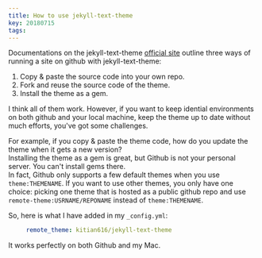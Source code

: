 ```yaml
---
title: How to use jekyll-text-theme
key: 20180715
tags: 
---
```

Documentations on the jekyll-text-theme [official site](https://tianqi.name/jekyll-TeXt-theme/docs/en/quick-start)
outline three ways of running a site on github with jekyll-text-theme:  
 1. Copy & paste the source code into your own repo.
 2. Fork and reuse the source code of the theme. 
 3. Install the theme as a gem. 

 I think all of them work. However, if you want to keep idential environments on both github and your local machine, keep the theme up to date without much efforts, 
you've got some challenges.  

 For example, if you copy & paste the theme code, how do you update the theme when it gets a new version?  
 Installing the theme as a gem is great, but Github is not your personal server. You can't install gems there.   
 In fact, Github only supports a few default themes when you use `theme:THEMENAME`. If you want to use other themes, you only have one choice: picking one theme that is hosted as a public github repo and use `remote-theme:USRNAME/REPONAME` instead of `theme:THEMENAME`.


So, here is what I have added in my `_config.yml`:   
```YAML
     remote_theme: kitian616/jekyll-text-theme  
```
It works perfectly on both Github and my Mac.  

